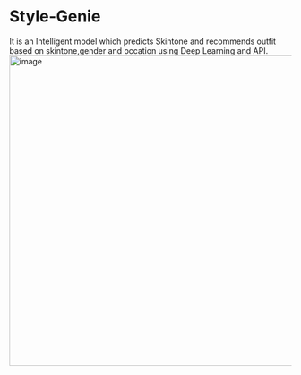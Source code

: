 # Style-Genie
It is an Intelligent model which predicts Skintone and recommends outfit based on skintone,gender and occation using Deep Learning and API.
<img width="1167" height="555" alt="image" src="https://github.com/user-attachments/assets/7fd8e35f-efd2-4c3f-acde-4c6c22aeeab8" />
